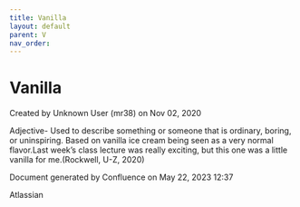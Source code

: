 ```yaml
---
title: Vanilla
layout: default
parent: V
nav_order:
---
```


# Vanilla

Created by  Unknown User (mr38) on Nov 02, 2020

Adjective- Used to describe something or someone that is ordinary, boring, or uninspiring. Based on vanilla ice cream being seen as a very normal flavor.Last week’s class lecture was really exciting, but this one was a little vanilla for me.(Rockwell, U-Z, 2020) 

Document generated by Confluence on May 22, 2023 12:37

Atlassian
